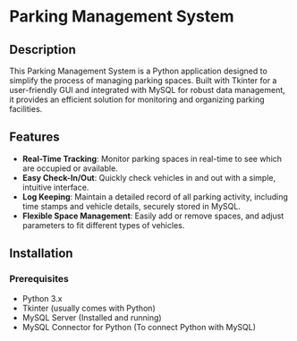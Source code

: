 # Parking Management System

## Description
This Parking Management System is a Python application designed to simplify the process of managing parking spaces. Built with Tkinter for a user-friendly GUI and integrated with MySQL for robust data management, it provides an efficient solution for monitoring and organizing parking facilities.

## Features
- **Real-Time Tracking**: Monitor parking spaces in real-time to see which are occupied or available.
- **Easy Check-In/Out**: Quickly check vehicles in and out with a simple, intuitive interface.
- **Log Keeping**: Maintain a detailed record of all parking activity, including time stamps and vehicle details, securely stored in MySQL.
- **Flexible Space Management**: Easily add or remove spaces, and adjust parameters to fit different types of vehicles.

## Installation

### Prerequisites
- Python 3.x
- Tkinter (usually comes with Python)
- MySQL Server (Installed and running)
- MySQL Connector for Python (To connect Python with MySQL)
